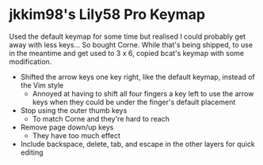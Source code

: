 # jkkim98's Lily58 Pro Keymap

Used the default keymap for some time but realised I could probably get away with less keys... So bought Corne. While that's being shipped, to use in the meantime and get used to 3 x 6, copied bcat's keymap with some modification.

- Shifted the arrow keys one key right, like the default keymap, instead of the Vim style
  - Annoyed at having to shift all four fingers a key left to use the arrow keys when they could be under the finger's default placement
- Stop using the outer thumb keys
  - To match Corne and they're hard to reach
- Remove page down/up keys
  - They have too much effect
- Include backspace, delete, tab, and escape in the other layers for quick editing


